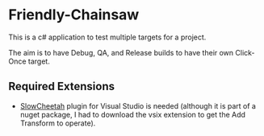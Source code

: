 # Friendly-Chainsaw

This is a c# application to test multiple targets for a project.

The aim is to have Debug, QA, and Release builds to have their own Click-Once target.

## Required Extensions

- [SlowCheetah](https://visualstudiogallery.msdn.microsoft.com/05bb50e3-c971-4613-9379-acae2cfe6f9e) plugin for Visual Studio is needed (although it is part of a nuget package, I had to download the vsix extension to get the Add Transform to operate).




